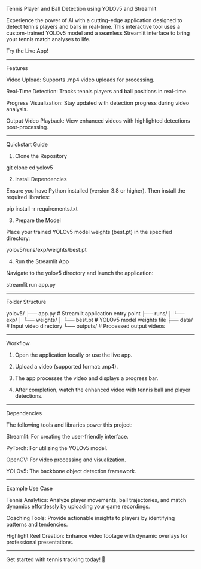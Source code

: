 Tennis Player and Ball Detection using YOLOv5 and Streamlit

Experience the power of AI with a cutting-edge application designed to detect tennis players and balls in real-time. This interactive tool uses a custom-trained YOLOv5 model and a seamless Streamlit interface to bring your tennis match analyses to life.

Try the Live App!


---

Features

Video Upload: Supports .mp4 video uploads for processing.

Real-Time Detection: Tracks tennis players and ball positions in real-time.

Progress Visualization: Stay updated with detection progress during video analysis.

Output Video Playback: View enhanced videos with highlighted detections post-processing.



---

Quickstart Guide

1. Clone the Repository

git clone <repository-url>
cd yolov5

2. Install Dependencies

Ensure you have Python installed (version 3.8 or higher). Then install the required libraries:

pip install -r requirements.txt

3. Prepare the Model

Place your trained YOLOv5 model weights (best.pt) in the specified directory:

yolov5/runs/exp/weights/best.pt

4. Run the Streamlit App

Navigate to the yolov5 directory and launch the application:

streamlit run app.py


---

Folder Structure

yolov5/
├── app.py                  # Streamlit application entry point
├── runs/
│   └── exp/
│       └── weights/
│           └── best.pt     # YOLOv5 model weights file
├── data/                   # Input video directory
└── outputs/                # Processed output videos


---

Workflow

1. Open the application locally or use the live app.


2. Upload a video (supported format: .mp4).


3. The app processes the video and displays a progress bar.


4. After completion, watch the enhanced video with tennis ball and player detections.




---

Dependencies

The following tools and libraries power this project:

Streamlit: For creating the user-friendly interface.

PyTorch: For utilizing the YOLOv5 model.

OpenCV: For video processing and visualization.

YOLOv5: The backbone object detection framework.



---

Example Use Case

Tennis Analytics: Analyze player movements, ball trajectories, and match dynamics effortlessly by uploading your game recordings.

Coaching Tools: Provide actionable insights to players by identifying patterns and tendencies.

Highlight Reel Creation: Enhance video footage with dynamic overlays for professional presentations.



---

Get started with tennis tracking today! 🚀
